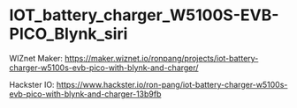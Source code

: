# IOT_battery_charger_W5100S-EVB-PICO_Blynk_siri

WIZnet Maker: https://maker.wiznet.io/ronpang/projects/iot-battery-charger-w5100s-evb-pico-with-blynk-and-charger/

Hackster IO: https://www.hackster.io/ron-pang/iot-battery-charger-w5100s-evb-pico-with-blynk-and-charger-13b9fb
